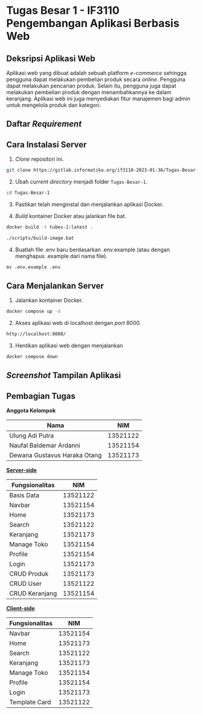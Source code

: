 # Tugas Besar 1 - IF3110 Pengembangan Aplikasi Berbasis Web

## Deksripsi Aplikasi Web

Aplikasi web yang dibuat adalah sebuah platform _e-commerce_ sehingga pengguna dapat melakukan pembelian produk secara _online_. Pengguna dapat melakukan pencarian produk. Selain itu, pengguna juga dapat melakukan pembelian produk dengan menambahkannya ke dalam keranjang. Aplikasi web ini juga menyediakan fitur manajemen bagi admin untuk mengelola produk dan kategori.

## Daftar _Requirement_

## Cara Instalasi Server

1. _Clone_ repositori ini.

```sh
git clone https://gitlab.informatika.org/if3110-2023-01-36/Tugas-Besar-1.git
```

2. Ubah _current directory_ menjadi folder `Tugas-Besar-1`.

```sh
cd Tugas-Besar-1
```

3. Pastikan telah menginstal dan menjalankan aplikasi Docker.

4. _Build_ kontainer Docker atau jalankan file bat.

```sh
docker build -t tubes-1:latest .
```

```sh
./scripts/build-image.bat
```

4. Buatlah file .env baru berdasarkan .env.example (atau dengan menghapus .example dari nama file).

```sh
mv .env.example .env
```

## Cara Menjalankan Server

1. Jalankan kontainer Docker.

```sh
docker compose up -d
```

2. Akses aplikasi web di localhost dengan _port_ 8000.

```sh
http://localhost:8080/
```

3. Hentikan aplikasi web dengan menjalankan

```sh
docker compose down
```

## _Screenshot_ Tampilan Aplikasi

## Pembagian Tugas

**Anggota Kelompok**

| Nama                         | NIM      |
|------------------------------|----------|
| Ulung Adi Putra              | 13521122 |
| Naufal Baldemar Ardanni      | 13521154 |
| Dewana Gustavus Haraka Otang | 13521173 |

**<u>Server-side</u>**

| Fungsionalitas | NIM      |
|----------------|----------|
| Basis Data     | 13521122 |
| Navbar         | 13521154 |
| Home           | 13521173 |
| Search         | 13521122 |
| Keranjang      | 13521173 |
| Manage Toko    | 13521154 |
| Profile        | 13521154 |
| Login          | 13521173 |
| CRUD Produk    | 13521173 |
| CRUD User      | 13521122 |
| CRUD Keranjang | 13521154 |

**<u>Client-side</u>**

| Fungsionalitas| NIM      |
|---------------|----------|
| Navbar        | 13521154 |
| Home          | 13521173 |
| Search        | 13521122 |
| Keranjang     | 13521173 |
| Manage Toko   | 13521154 |
| Profile       | 13521154 |
| Login         | 13521173 |
| Template Card | 13521122 |